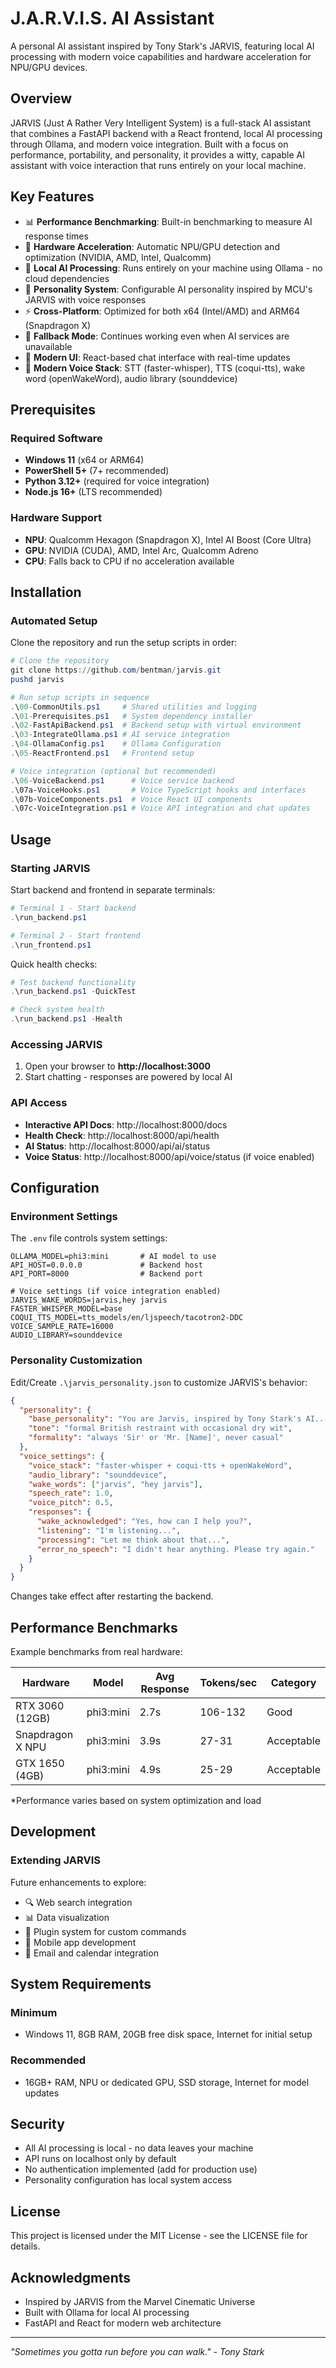 # J.A.R.V.I.S. AI Assistant

A personal AI assistant inspired by Tony Stark's JARVIS, featuring local AI processing with modern voice capabilities and hardware acceleration for NPU/GPU devices.

## Overview

JARVIS (Just A Rather Very Intelligent System) is a full-stack AI assistant that combines a FastAPI backend with a React frontend, local AI processing through Ollama, and modern voice integration. Built with a focus on performance, portability, and personality, it provides a witty, capable AI assistant with voice interaction that runs entirely on your local machine.

## Key Features

- 📊 **Performance Benchmarking**: Built-in benchmarking to measure AI response times
- 🚀 **Hardware Acceleration**: Automatic NPU/GPU detection and optimization (NVIDIA, AMD, Intel, Qualcomm)
- 🤖 **Local AI Processing**: Runs entirely on your machine using Ollama - no cloud dependencies
- 💬 **Personality System**: Configurable AI personality inspired by MCU's JARVIS with voice responses
- ⚡ **Cross-Platform**: Optimized for both x64 (Intel/AMD) and ARM64 (Snapdragon X)
- 🔄 **Fallback Mode**: Continues working even when AI services are unavailable
- 🎨 **Modern UI**: React-based chat interface with real-time updates
- 🎤 **Modern Voice Stack**: STT (faster-whisper), TTS (coqui-tts), wake word (openWakeWord), audio library (sounddevice)

## Prerequisites

### Required Software
- **Windows 11** (x64 or ARM64)
- **PowerShell 5+** (7+ recommended)
- **Python 3.12+** (required for voice integration)
- **Node.js 16+** (LTS recommended)

### Hardware Support
- **NPU**: Qualcomm Hexagon (Snapdragon X), Intel AI Boost (Core Ultra)
- **GPU**: NVIDIA (CUDA), AMD, Intel Arc, Qualcomm Adreno
- **CPU**: Falls back to CPU if no acceleration available

## Installation

### Automated Setup

Clone the repository and run the setup scripts in order:

```powershell
# Clone the repository
git clone https://github.com/bentman/jarvis.git
pushd jarvis

# Run setup scripts in sequence
.\00-CommonUtils.ps1     # Shared utilities and logging
.\01-Prerequisites.ps1   # System dependency installer  
.\02-FastApiBackend.ps1  # Backend setup with virtual environment
.\03-IntegrateOllama.ps1 # AI service integration
.\04-OllamaConfig.ps1    # Ollama Configuration
.\05-ReactFrontend.ps1   # Frontend setup

# Voice integration (optional but recommended)
.\06-VoiceBackend.ps1      # Voice service backend
.\07a-VoiceHooks.ps1       # Voice TypeScript hooks and interfaces
.\07b-VoiceComponents.ps1  # Voice React UI components  
.\07c-VoiceIntegration.ps1 # Voice API integration and chat updates
```

## Usage

### Starting JARVIS

Start backend and frontend in separate terminals:

```powershell
# Terminal 1 - Start backend
.\run_backend.ps1

# Terminal 2 - Start frontend  
.\run_frontend.ps1
```

Quick health checks:
```powershell
# Test backend functionality
.\run_backend.ps1 -QuickTest

# Check system health
.\run_backend.ps1 -Health
```

### Accessing JARVIS

1. Open your browser to **http://localhost:3000**
2. Start chatting - responses are powered by local AI

### API Access

- **Interactive API Docs**: http://localhost:8000/docs
- **Health Check**: http://localhost:8000/api/health
- **AI Status**: http://localhost:8000/api/ai/status
- **Voice Status**: http://localhost:8000/api/voice/status (if voice enabled)

## Configuration

### Environment Settings

The `.env` file controls system settings:
```env
OLLAMA_MODEL=phi3:mini       # AI model to use
API_HOST=0.0.0.0             # Backend host
API_PORT=8000                # Backend port

# Voice settings (if voice integration enabled)
JARVIS_WAKE_WORDS=jarvis,hey jarvis
FASTER_WHISPER_MODEL=base
COQUI_TTS_MODEL=tts_models/en/ljspeech/tacotron2-DDC
VOICE_SAMPLE_RATE=16000
AUDIO_LIBRARY=sounddevice
```

### Personality Customization

Edit/Create `.\jarvis_personality.json` to customize JARVIS's behavior:

```json
{
  "personality": {
    "base_personality": "You are Jarvis, inspired by Tony Stark's AI...",
    "tone": "formal British restraint with occasional dry wit",
    "formality": "always 'Sir' or 'Mr. [Name]', never casual"
  },
  "voice_settings": {
    "voice_stack": "faster-whisper + coqui-tts + openWakeWord",
    "audio_library": "sounddevice",
    "wake_words": ["jarvis", "hey jarvis"],
    "speech_rate": 1.0,
    "voice_pitch": 0.5,
    "responses": {
      "wake_acknowledged": "Yes, how can I help you?",
      "listening": "I'm listening...",
      "processing": "Let me think about that...",
      "error_no_speech": "I didn't hear anything. Please try again."
    }
  }
}
```

Changes take effect after restarting the backend.

## Performance Benchmarks

Example benchmarks from real hardware:

| Hardware | Model | Avg Response | Tokens/sec | Category |
|----------|-------|--------------|------------|----------|
| RTX 3060 (12GB) | phi3:mini | 2.7s | 106-132 | Good |
| Snapdragon X NPU | phi3:mini | 3.9s | 27-31 | Acceptable |
| GTX 1650 (4GB) | phi3:mini | 4.9s | 25-29 | Acceptable |

*Performance varies based on system optimization and load

## Development

### Extending JARVIS

Future enhancements to explore:
- 🔍 Web search integration
- 📊 Data visualization  
- 🔌 Plugin system for custom commands
- 📱 Mobile app development
- 📧 Email and calendar integration

## System Requirements

### Minimum
- Windows 11, 8GB RAM, 20GB free disk space, Internet for initial setup

### Recommended
- 16GB+ RAM, NPU or dedicated GPU, SSD storage, Internet for model updates

## Security

- All AI processing is local - no data leaves your machine
- API runs on localhost only by default
- No authentication implemented (add for production use)
- Personality configuration has local system access

## License

This project is licensed under the MIT License - see the LICENSE file for details.

## Acknowledgments

- Inspired by JARVIS from the Marvel Cinematic Universe
- Built with Ollama for local AI processing
- FastAPI and React for modern web architecture

---

*"Sometimes you gotta run before you can walk." - Tony Stark*